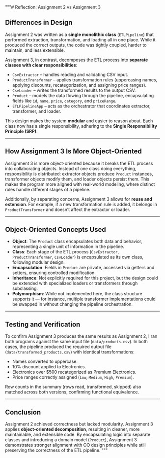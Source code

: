 """# Reflection: Assignment 2 vs Assignment 3

## Differences in Design
Assignment 2 was written as a **single monolithic class** (`ETLPipeline`) that performed extraction, transformation, and loading all in one place. While it produced the correct outputs, the code was tightly coupled, harder to maintain, and less extensible.

Assignment 3, in contrast, decomposes the ETL process into **separate classes with clear responsibilities**:
- `CsvExtractor` – handles reading and validating CSV input.
- `ProductTransformer` – applies transformation rules (uppercasing names, applying discounts, recategorization, and assigning price ranges).
- `CsvLoader` – writes the transformed results to the output CSV.
- `Product` – models the data flowing through the pipeline, encapsulating fields like `id`, `name`, `price`, `category`, and `priceRange`.
- `ETLPipelineApp` – acts as the orchestrator that coordinates extractor, transformer, and loader.

This design makes the system **modular** and easier to reason about. Each class now has a single responsibility, adhering to the **Single Responsibility Principle (SRP)**.

---

## How Assignment 3 Is More Object-Oriented
Assignment 3 is more object-oriented because it breaks the ETL process into collaborating objects. Instead of one class doing everything, responsibility is distributed: extractor objects produce `Product` instances, transformer objects modify them, and loader objects persist them. This makes the program more aligned with real-world modeling, where distinct roles handle different stages of a pipeline.

Additionally, by separating concerns, Assignment 3 allows for **reuse and extension**. For example, if a new transformation rule is added, it belongs in `ProductTransformer` and doesn’t affect the extractor or loader.

---

## Object-Oriented Concepts Used
- **Object**: The `Product` class encapsulates both data and behavior, representing a single unit of information in the pipeline.
- **Class**: Each stage of the ETL process (`CsvExtractor`, `ProductTransformer`, `CsvLoader`) is encapsulated as its own class, following modular design.
- **Encapsulation**: Fields in `Product` are private, accessed via getters and setters, ensuring controlled modification.
- **Inheritance**: Not explicitly required for this project, but the design could be extended with specialized loaders or transformers through subclassing.
- **Polymorphism**: While not implemented here, the class structure supports it — for instance, multiple transformer implementations could be swapped in without changing the pipeline orchestration.

---

## Testing and Verification
To confirm Assignment 3 produces the same results as Assignment 2, I ran both programs against the same input file (`data/products.csv`). In both cases, the pipeline produced the required output file (`data/transformed_products.csv`) with identical transformations:
- Names converted to uppercase.
- 10% discount applied to Electronics.
- Electronics over $500 recategorized as Premium Electronics.
- Price ranges correctly assigned (`Low`, `Medium`, `High`, `Premium`).

Row counts in the summary (rows read, transformed, skipped) also matched across both versions, confirming functional equivalence.

---

## Conclusion
Assignment 2 achieved correctness but lacked modularity. Assignment 3 applies **object-oriented decomposition**, resulting in cleaner, more maintainable, and extensible code. By encapsulating logic into separate classes and introducing a domain model (`Product`), Assignment 3 demonstrates stronger alignment with OO design principles while still preserving the correctness of the ETL pipeline.
"""
